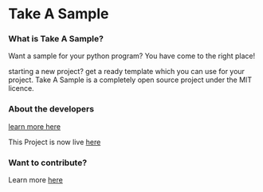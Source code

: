 # Take A Sample

### What is Take A Sample?

Want a sample for your python program? You have come to the right place!

starting a new project? get a ready template which you can use for your project.
Take A Sample is a completely open source project under the MIT licence.

### About the developers

[learn more here](https://take-a-sample.herokuapp.com/about)

This Project is now live [here](https://take-a-sample.herokuapp.com/)

### Want to contribute?

Learn more [here](https://take-a-sample.herokuapp.com/about)
